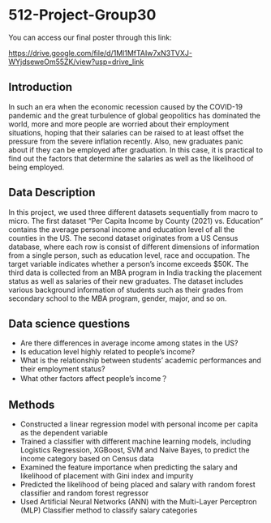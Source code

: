 # 512-Project-Group30

You can access our final poster through this link:

https://drive.google.com/file/d/1Ml1MfTAIw7xN3TVXJ-WYjdseweOm55ZK/view?usp=drive_link

## Introduction

In such an era when the economic recession caused by the COVID-19 pandemic and the great turbulence of global geopolitics has dominated the world, more and more people are worried about their employment situations, hoping that their salaries can be raised to at least offset the pressure from the severe inflation recently. Also, new graduates panic about if they can be employed after graduation. In this case, it is practical to find out the factors that determine the salaries as well as the likelihood of being employed.

## Data Description

In this project, we used three different datasets sequentially from macro to micro. The first dataset “Per Capita Income by County (2021) vs. Education” contains the average personal income and education level of all the counties in the US. The second dataset originates from a US Census database, where each row is consist of different dimensions of information from a single person, such as education level, race and occupation. The target variable indicates whether a person’s income exceeds $50K. The third data is collected from an MBA program in India tracking the placement status as well as salaries of their new graduates. The dataset includes various background information of students such as their grades from secondary school to the MBA program, gender, major, and so on.

## Data science questions

- Are there differences in average income among states in the US?
- Is education level highly related to people’s income?
- What is the relationship between students’ academic performances and their employment status?
- What other factors affect people’s income？

## Methods

- Constructed a linear regression model with personal income per capita as the dependent variable
- Trained a classifier with different machine learning models, including Logistics Regression, XGBoost, SVM and Naive Bayes,  to predict the income category based on Census data
- Examined the feature importance when predicting the salary and likelihood of placement with Gini index and impurity
- Predicted the likelihood of being placed and salary with random forest classifier and random forest regressor
- Used Artificial Neural Networks (ANN) with the Multi-Layer Perceptron (MLP) Classifier method to classify salary categories

